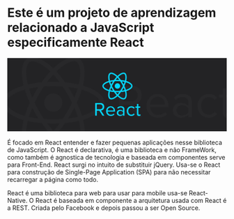 # Este é um projeto de aprendizagem relacionado a JavaScript especificamente React

![Logo](react.jpg)

É focado em React entender e fazer pequenas aplicações nesse biblioteca de JavaScript.
O React é declarativa, é uma biblioteca e não FrameWork, como também é agnostica de tecnologia e baseada em componentes serve para Front-End. React surgi no intuito de substituir jQuery. Usa-se o React para construção de Single-Page Application (SPA) para não necessitar recarregar a página como todo.


React é uma biblioteca para web para usar para mobile usa-se React-Native. O React é baseada em componente a arquitetura usada com React é a REST. Criada pelo Facebook e depois passou a ser Open Source.